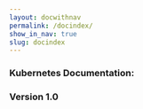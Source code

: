 ```yaml
---
layout: docwithnav
permalink: /docindex/
show_in_nav: true
slug: docindex
---
```

### Kubernetes Documentation:

### Version 1.0
